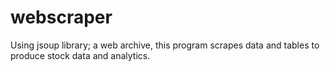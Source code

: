 # webscraper
Using jsoup library; a web archive, this program scrapes data and tables to produce stock data and analytics.
